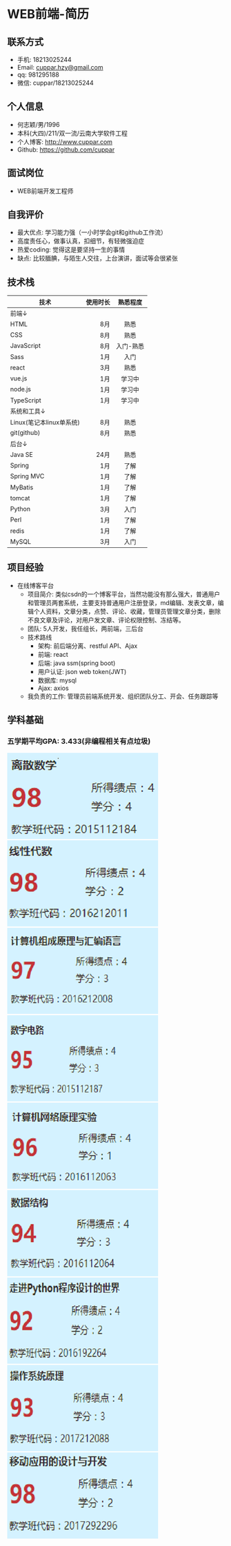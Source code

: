 # WEB前端-简历

## 联系方式

- 手机: 18213025244
- Email: cuppar.hzy@gmail.com
- qq: 981295188
- 微信: cuppar/18213025244

## 个人信息

- 何志颖/男/1996
- 本科(大四)/211/双一流/云南大学软件工程
- 个人博客: http://www.cuppar.com
- Github: https://github.com/cuppar

## 面试岗位

- WEB前端开发工程师

## 自我评价

- 最大优点: 学习能力强（一小时学会git和github工作流）
- 高度责任心，做事认真，扣细节，有轻微强迫症
- 热爱coding: 觉得这是要坚持一生的事情
- 缺点: 比较腼腆，与陌生人交往，上台演讲，面试等会很紧张

## 技术栈

| 技术        | 使用时长 | 熟悉程度 |
| --------   | -----:  | :----: |
|前端↓|
| HTML    |  8月   |  熟悉   |
| CSS     |  8月   |  熟悉   |
| JavaScript |  8月   |  入门-熟悉   |
| Sass | 1月 | 入门 |
| react |  3月   |  熟悉  |
| vue.js |  1月   |  学习中  |
| node.js |  1月   |  学习中  |
| TypeScript |  1月   |  学习中  |
| 系统和工具↓ |
| Linux(笔记本linux单系统)|  8月   |  熟悉   |
| git(github) |  8月  |  熟悉  |
| 后台↓ |
| Java SE  |  24月   |  熟悉   |
| Spring   |   1月   |  了解   |
| Spring MVC  |  1月 |  了解   |
| MyBatis     |  1月 |  了解   |
| tomcat      |  1月 |  了解   |
| Python      |  3月 |  入门   |
| Perl        |  1月 |  了解   |
| redis       |  1月 |  了解   |
| MySQL       |  3月 |  入门   |

## 项目经验
- 在线博客平台
  - 项目简介: 类似csdn的一个博客平台，当然功能没有那么强大，普通用户和管理员两套系统，主要支持普通用户注册登录，md编辑、发表文章，编辑个人资料，文章分类，点赞、评论、收藏，管理员管理文章分类，删除不良文章及评论，对用户发文章、评论权限控制、冻结等。
  - 团队: 5人开发，我任组长，两前端，三后台
  - 技术路线
    - 架构: 前后端分离、restful API、Ajax
    - 前端: react
    - 后端: java ssm(spring boot)
    - 用户认证: json web token(JWT)
    - 数据库: mysql
    - Ajax: axios
  - 我负责的工作: 管理员前端系统开发、组织团队分工、开会、任务跟踪等

## 学科基础

### 五学期平均GPA: 3.433(非编程相关有点垃圾)

![](images/lssx.png)
![](images/xxds.png)
![](images/hb.png)
![](images/szdl.png)
![](images/jsjwl.png)
![](images/sjjg.png)
![](images/python.png)
![](images/os.png)
![](images/ydyy.png)